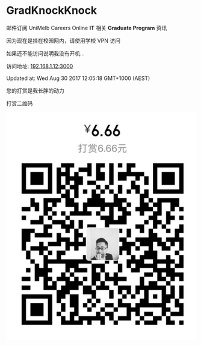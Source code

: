 # GradKnockKnock
邮件订阅 UniMelb Careers Online __IT__ 相关 __Graduate Program__  资讯

因为现在是挂在校园网内，请使用学校 VPN 访问

如果还不能访问说明我没有开机...

访问地址: [192.168.1.12:3000](http://192.168.1.12:3000)

Updated at: Wed Aug 30 2017 12:05:18 GMT+1000 (AEST)

您的打赏是我长胖的动力

打赏二维码

![QR](public/QR.png)